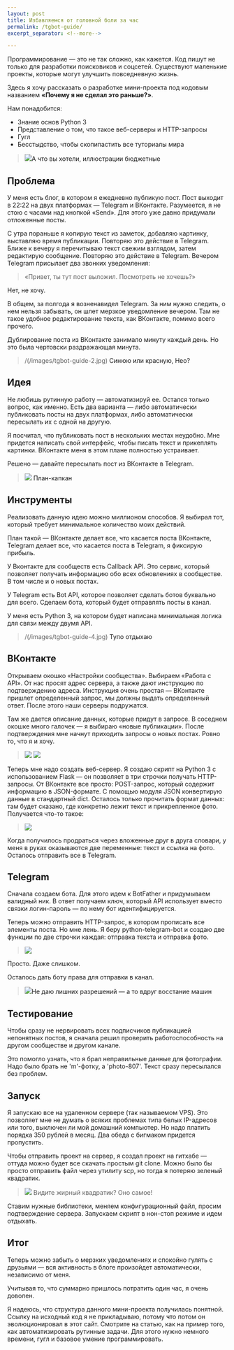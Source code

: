 ```yaml
---
layout: post
title: Избавляемся от головной боли за час
permalink: /tgbot-guide/
excerpt_separator: <!--more-->

---
```


Программирование — это не так сложно, как кажется. Код пишут не только для разработки поисковиков и соцсетей. Существуют маленькие проекты, которые могут улучшить повседневную жизнь.

Здесь я хочу рассказать о разработке мини-проекта под кодовым названием **«Почему я не сделал это раньше?»**.
<!--more-->

Нам понадобится:

* Знание основ Python 3
* Представление о том, что такое веб-серверы и HTTP-запросы
* Гугл
* Бесстыдство, чтобы скопипастить все туториалы мира

>![](/images/tgbot-guide-1.jpg)<a>А что вы хотели, иллюстрации бюджетные</a>

## Проблема

У меня есть блог, в котором я ежедневно публикую пост. Пост выходит в 22:22 на двух платформах — Telegram и ВКонтакте. Разумеется, я не стою с часами над кнопкой «Send». Для этого уже давно придумали отложенные посты.

С утра пораньше я копирую текст из заметок, добавляю картинку, выставляю время публикации. Повторяю это действие в Telegram. Ближе к вечеру я перечитываю текст свежим взглядом, затем редактирую сообщение. Повторяю это действие в Telegram. Вечером Telegram присылает два звонких уведомления:
>«Привет, ты тут пост выложил. Посмотреть не хочешь?»

Нет, не хочу.

В общем, за полгода я возненавидел Telegram. За ним нужно следить, о нем нельзя забывать, он шлет мерзкое уведомление вечером. Там не такое удобное редактирование текста, как ВКонтакте, помимо всего прочего.

Дублирование поста из ВКонтакте занимало минуту каждый день. Но это была чертовски раздражающая минута.

> /(/images/tgbot-guide-2.jpg) <a>Синюю или красную, Нео?</a>

## Идея
Не любишь рутинную работу — автоматизируй ее. Остался только вопрос, как именно. Есть два варианта — либо автоматически публиковать посты на двух платформах, либо автоматически пересылать их с одной на другую.

Я посчитал, что публиковать пост в нескольких местах неудобно. Мне придется написать свой интерфейс, чтобы писать текст и прикеплять картинки. ВКонтакте меня в этом плане полностью устраивает.

Решено — давайте пересылать пост из ВКонтакте в Telegram.

>![](/images/tgbot-guide-3.jpg) <a>План-капкан</a>

## Инструменты
Реализовать данную идею можно миллионом способов. Я выбирал тот, который требует минимальное количество моих действий.

План такой — ВКонтакте делает все, что касается поста ВКонтакте, Telegram делает все, что касается поста в Telegram, я фиксирую прибыль.

У Вконтакте для сообществ есть Callback API. Это сервис, который позволяет получать информацию обо всех обновлениях в сообществе. В том числе и о новых постах.

У Telegram есть Bot API, которое позволяет сделать ботов буквально для всего. Сделаем бота, который будет отправлять посты в канал.

У меня есть Python 3, на котором будет написана минимальная логика для связи между двумя API.

> /(/images/tgbot-guide-4.jpg) <a>Тупо отдыхаю</a>

## ВКонтакте
Открываем окошко «Настройки сообщества». Выбираем «Работа с API». От нас просят адрес сервера, а также дают инструкцию по подтверждению адреса. Инструкция очень простая — ВКонтакте пришлет определенный запрос, мы должны выдать определенный ответ. После этого наши серверы подружатся.

Там же дается описание данных, которые придут в запросе. В соседнем окошке много галочек — я выбираю «новые публикации». После подтверждения мне начнут приходить запросы о новых постах. Ровно то, что я и хочу.


>![](/images/tgbot-guide-5.jpg)
>![](/images/tgbot-guide-6.jpg)

Теперь мне надо создать веб-сервер. Я создаю скрипт на Python 3 с использованием Flask — он позволяет в три строчки получать HTTP-запросы. От ВКонтакте все просто: POST-запрос, который содержит информацию в JSON-формате. С помощью модуля JSON конвертирую данные в стандартный dict. Осталось только прочитать формат данных: там будет сказано, где конкретно лежит текст и прикрепленное фото. Получается что-то такое:

>![](/images/tgbot-guide-7.jpg)

Когда получилось продраться через вложенные друг в друга словари, у меня в руках оказываются две переменные: текст и ссылка на фото. Осталось отправить все в Telegram.

## Telegram

Сначала создаем бота. Для этого идем к BotFather и придумываем валидный ник. В ответ получаем ключ, который API использует вместо связки логин-пароль — по нему бот идентифицируется.

Теперь можно отправить HTTP-запрос, в котором прописать все элементы поста. Но мне лень. Я беру python-telegram-bot и создаю две функции по две строчки каждая: отправка текста и отправка фото.

>![](/images/tgbot-guide-8.jpg)

Просто. Даже слишком.

Осталось дать боту права для отправки в канал.

>![](/images/tgbot-guide-9.jpg)<a>Не даю лишних разрешений — а то вдруг восстание машин</a>

## Тестирование
Чтобы сразу не нервировать всех подписчиков публикацией непонятных постов, я сначала решил проверить работоспособность на другом сообществе и другом канале.

Это помогло узнать, что я брал неправильные данные для фотографии. Надо было брать не 'm'-фотку, а 'photo-807'. Текст сразу пересылался без проблем.

## Запуск
Я запускаю все на удаленном сервере (так называемом VPS). Это позволяет мне не думать о всяких проблемах типа белых IP-адресов или того, выключен ли мой домашний компьютер. Но надо платить порядка 350 рублей в месяц. Два обеда с бигмаком придется пропустить.

Чтобы отправить проект на сервер, я создал проект на гитхабе — оттуда можно будет все скачать простым git clone. Можно было бы просто отправить файл через утилиту scp, но тогда я потеряю зеленый квадратик.

>![](/images/tgbot-guide-10.jpg)
Видите жирный квадратик? Оно самое!

Ставим нужные библиотеки, меняем конфигурационный файл, просим подтверждение сервера. Запускаем скрипт в нон-стоп режиме и идем отдыхать.

## Итог
Теперь можно забыть о мерзких уведомлениях и спокойно гулять с друзьями — вся активность в блоге произойдет автоматически, независимо от меня.

Учитывая то, что суммарно пришлось потратить один час, я очень доволен.

Я надеюсь, что структура данного мини-проекта получилась понятной. Ссылку на исходный код я не прикладываю, потому что потом он эволюционировал в этот сайт. Смотрите на статью, как на пример того, как автоматизировать рутинные задачи. Для этого нужно немного времени, гугл и базовое умение программировать.
